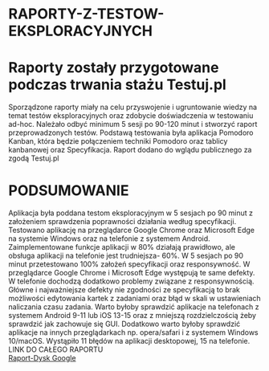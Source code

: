 # RAPORTY-Z-TESTOW-EKSPLORACYJNYCH
<h1><b>Raporty zostały przygotowane podczas trwania stażu Testuj.pl</b></h1>
Sporządzone raporty miały na celu przyswojenie i ugruntowanie wiedzy na temat testów eksploracyjnych
oraz zdobycie doświadczenia w testowaniu ad-hoc. Należało odbyć minimum 5 sesji po 90-120 minut i stworzyć raport przeprowadzonych testów.
Podstawą testowania była aplikacja Pomodoro Kanban, która będzie połączeniem techniki Pomodoro oraz tablicy kanbanowej oraz Specyfikacja. Raport dodano do wglądu publicznego za zgodą Testuj.pl
<h1>PODSUMOWANIE</h1>


Aplikacja była poddana testom eksploracyjnym w 5 sesjach po 90 minut z założeniem sprawdzenia poprawności działania według specyfikacji. Testowano aplikację na przeglądarce Google Chrome oraz Microsoft Edge na systemie Windows oraz na telefonie z systemem Android. Zaimplementowane funkcje aplikacji w 80% działają prawidłowo, ale obsługa aplikacji na telefonie jest trudniejsza- 60%. W 5 sesjach po 90 minut przetestowano 100% założeń specyfikacji oraz responsywność. W przeglądarce Google Chrome i Microsoft Edge występują te same defekty. W telefonie dochodzą dodatkowo problemy związane z responsywnością. Główne i najważniejsze defekty nie zgodności ze specyfikacją to brak możliwości edytowania kartek z zadaniami oraz błąd w skali w ustawieniach naliczania czasu zadania. 
Warto byłoby sprawdzić aplikacje na telefonach z systemem Android 9-11 lub iOS 13-15 oraz z mniejszą rozdzielczością żeby sprawdzić jak zachowuje się GUI.
Dodatkowo warto byłoby sprawdzić aplikacje na innych przeglądarkach np. opera/safari i z systemem Windows 10/macOS.
Wystąpiło 11 błędów na aplikacji desktopowej, 15 na telefonie.
 <br>LINK DO CAŁEGO RAPORTU</br>
<a href="https://docs.google.com/document/d/13t0KU54rram873WhLjAqsuI5tgpfVE8t/edit?usp=sharing&ouid=109036235607774440541&rtpof=true&sd=true">Raport-Dysk Google</a>
